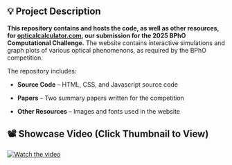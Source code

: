 ## 💡 Project Description

**This repository contains and hosts the code, as well as other resources, for <a href="https://opticalcalculator.com" target="_blank">opticalcalculator.com</a>, our submission for the 2025 BPhO Computational Challenge.**
The website contains interactive simulations and graph plots of various optical phenomenons, as required by the BPhO competition.


The repository includes:

- **Source Code** – HTML, CSS, and Javascript source code

- **Papers** – Two summary papers written for the competition

- **Other Resources** – Images and fonts used in the website

## 📽️ Showcase Video (Click Thumbnail to View)

[![Watch the video](assets/images/Thumbnail.png)](https://youtu.be/TAXB8t-l2-Q)
